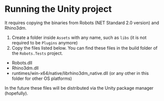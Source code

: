 # Running the Unity project

It requires copying the binaries from Robots (NET Standard 2.0 version) and Rhino3dm.

1. Create a folder inside `Assets` with any name, such as `libs` (it is not required to be `Plugins` anymore)
1. Copy the files listed below. You can find these files in the build folder of the `Robots.Tests` project.
- Robots.dll
- Rhino3dm.dll
- runtimes/win-x64/native/librhino3dm_native.dll (or any other in this folder for other OS platforms)

In the future these files will be distributed via the Unity package manager (hopefully).